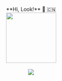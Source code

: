 <div align="center">**Hi, Look!** 🐼 🇨🇳</div>

<!--
**I** am a ✨ _special_ ✨ repository because its `README.md` (this file) appears on your GitHub profile.
Here are some ideas to get you started:
- 🔭 I’m currently working on ...
- 🌱 I’m currently learning ...
- 👯 I’m looking to collaborate on ...
- 🤔 I’m looking for help with ...
- 💬 Ask me about ...
- 📫 How to reach me: ...
- 😄 Pronouns: ...
- ⚡ Fun fact: ...
-->



<div align="center"> <img height="137px" src="https://github-readme-stats.vercel.app/api?username=weston6&hide_title=true&hide_border=false&show_icons=true&line_height=21&text_color=000&theme=shadow_green" /> </div>
<br>
<div align="center"> <img src="https://github-profile-trophy.vercel.app/?username=weston6" /> </div>
